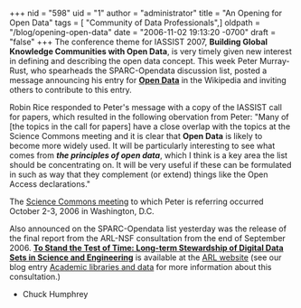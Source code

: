 +++
nid = "598"
uid = "1"
author = "administrator"
title = "An Opening for Open Data"
tags = [ "Community of Data Professionals",]
oldpath = "/blog/opening-open-data"
date = "2006-11-02 19:13:20 -0700"
draft = "false"
+++
The conference theme for IASSIST 2007, **Building Global Knowledge
Communities with Open Data**, is very timely given new interest in
defining and describing the open data concept. This week Peter
Murray-Rust, who spearheads the SPARC-Opendata discussion list, posted a
message announcing his entry for [**Open
Data**](http://en.wikipedia.org/wiki/Open_Data) in the Wikipedia and
inviting others to contribute to this entry.

Robin Rice responded to Peter's message with a copy of the IASSIST call
for papers, which resulted in the following obervation from Peter:
"Many of [the topics in the call for papers] have a close overlap
with the topics at the Science Commons meeting and it is clear that
**Open Data** is likely to become more widely used. It will be
particularly interesting to see what comes from ***the principles of
open data***, which I think is a key area the list should be
concentrating on. It will be very useful if these can be formulated in
such as way that they complement (or extend) things like the Open Access
declarations."

The [Science Commons meeting](http://www.spatial.maine.edu/icfs/) to
which Peter is referring occurred October 2-3, 2006 in Washington, D.C.

Also announced on the SPARC-Opendata list yesterday was the release of
the final report from the ARL-NSF consultation from the end of September
2006. [**To Stand the Test of Time: Long-term Stewardship of Digital
Data Sets in Science and
Engineering**](http://www.arl.org/info/events/digdatarpt.pdf) is
available at the [ARL
website](http://www.arl.org/info/frn/other/ottoc.html) (see our blog
entry [Academic libraries and data](http://iassistblog.org/?p=47) for
more information about this consultation.)

- Chuck Humphrey
